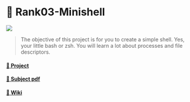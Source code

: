 # 🐚 Rank03-Minishell
<!-- ## ♚♚집☆현전♚♚방문시$$전원 도서☜☜두권100%대출※ ♜월드오브 워크래프트♜책 무료대출￥ 특정조건 §§디아블로3§§★공허의유산★초상화획득기회@@@ 즉시이동http://kr.battle.net/heroes/ko/ -->
![](https://badge42.vercel.app/api/v2/cl1pqrsvk005409ml9e9fk7av/project/2484945)
> The objective of this project is for you to create a simple shell. Yes, your
little bash or zsh. You will learn a lot about processes and file descriptors.

#### [📇 Project](https://github.com/orgs/minishell-jiphyeonjeon/projects/1)
#### [📄 Subject pdf](https://cdn.intra.42.fr/pdf/pdf/26270/en.subject.pdf)
#### [📘 Wiki](https://scarf.gitbook.io/minishell/)
